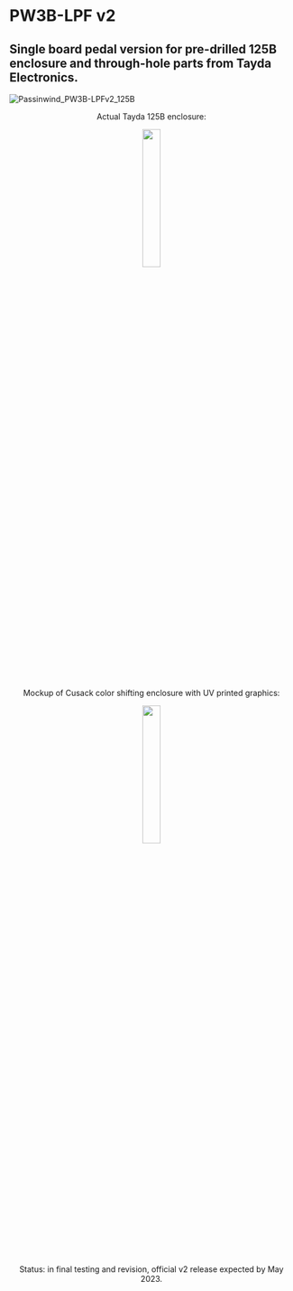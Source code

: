 # PW3B-LPF v2

## Single board pedal version for pre-drilled 125B enclosure and through-hole parts from Tayda Electronics. 

![Passinwind_PW3B-LPFv2_125B](https://user-images.githubusercontent.com/127763821/231684786-a4803b03-4b7a-4030-b7ca-071ab2d93167.png)

<p align="center" width="100%">
Actual Tayda 125B enclosure:  </br>
    </p>

<p align="center" width="100%">
    <img width="25%" src="https://user-images.githubusercontent.com/127763821/230925146-7342877b-b596-48cb-9574-d2ad54d94166.jpg">
</p>

<p align="center" width="100%">
Mockup of Cusack color shifting enclosure with UV printed graphics:  </br>
    </p>

<p align="center" width="100%">
    <img width="25%" src="https://user-images.githubusercontent.com/127763821/232238328-62531fcc-2d91-4a94-bdfd-2b77bef7a315.PNG">
</p>

<p align="center" width="100%">
Status: in final testing and revision, official v2 release expected by May 2023. </br>
    </p>

